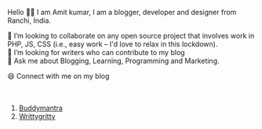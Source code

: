 Hello 🙏🏻 I am Amit kumar, I am a blogger, developer and designer from Ranchi, India.

👯 I’m looking to collaborate on any open source project that involves work in PHP, JS, CSS (i.e., easy work – I'd love to relax in this lockdown).<br>
🤔 I’m looking for writers who can contribute to my blog<br>
💬 Ask me about Blogging, Learning, Programming and Marketing.

😄 Connect with me on my blog<br><br><br>
   1.  [Buddymantra](https://buddymantra.com/about)<br>
   2.  [Writtygritty](https://writtygritty.com)
